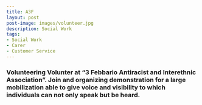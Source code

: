 ```yaml
---
title: A3F
layout: post
post-image: images/volunteer.jpg
description: Social Work
tags:
- Social Work
- Carer
- Customer Service
---
```


###     Volunteering Volunter at “3 Febbario Antiracist and Interethnic Association”. Join and organizing demonstration for a large mobilization able to give voice and visibility to which individuals can not only speak but be heard. 
